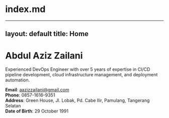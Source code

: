 # index.md

---
layout: default
title: Home
---

# Abdul Aziz Zailani
Experienced DevOps Engineer with over 5 years of expertise in CI/CD pipeline development, cloud infrastructure management, and deployment automation.

<!-- ![Profil](assets/images/profile.jpg) -->

**Email**: [aazizzailani@gmail.com](mailto:aazizzailani@gmail.com)  
**Phone**: 0857-1616-9351  
**Address**: Green House, Jl. Lobak, Pd. Cabe Ilir, Pamulang, Tangerang Selatan  
**Date of Birth**: 29 October 1991
